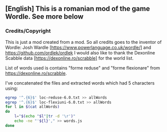 ## [English] This is a romanian mod of the game Wordle. See more below

### Credits/Copyright

This is just a mod created from a mod. So all credits goes to the inventor of Wordle: Josh Wardle [https://www.powerlanguage.co.uk/wordle/] and https://github.com/ordlek/ordlek
I would also like to thank the Dexonline Scabble data [https://dexonline.ro/scrabble] for the world list.

List of words used is contains "forme reduse" and "forme flexionare" from https://dexonline.ro/scrabble.

I've concatenated the files and extracted words which had 5 characters using:

```sh
egrep '^.{6}$' loc-reduse-6.0.txt >> allWords
egrep '^.{6}$' loc-flexiuni-6.0.txt >> allWords
for l in $(cat allWords)
do
	l="$(echo "$l"|tr -d '\r')"
	echo -ne "'${l}'," >> words.js
done
```
